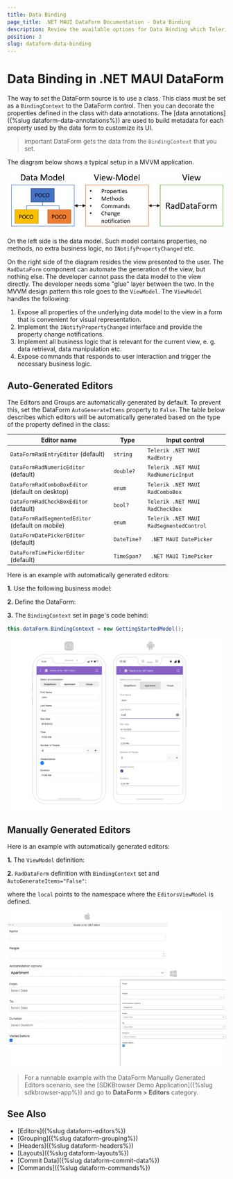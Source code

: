 ```yaml
---
title: Data Binding
page_title: .NET MAUI DataForm Documentation - Data Binding
description: Review the available options for Data Binding which Telerik UI for .NET MAUI DataForm control provides.
position: 3
slug: dataform-data-binding
---
```


# Data Binding in .NET MAUI DataForm

The way to set the DataForm source is to use a class. This class must be set as a `BindingContext` to the DataForm control. Then you can decorate the properties defined in the class with data annotations. The [data annotations]({%slug dataform-data-annotations%}) are used to build metadata for each property used by the data form to customize its UI.

>important DataForm gets the data from the `BindingContext` that you set.

The diagram below shows a typical setup in a MVVM application.

![.NET MAUI DataForm Data Binding](images/dataform-databinding.png)

On the left side is the data model. Such model contains properties, no methods, no extra business logic, no `INotifyPropertyChanged` etc.

On the right side of the diagram resides the view presented to the user. The `RadDataForm` component can automate the generation of the view, but nothing else. The developer cannot pass the data model to the view directly. The developer needs some "glue" layer between the two. In the MVVM design pattern this role goes to the `ViewModel`. The `ViewModel` handles the following:

1. Expose all properties of the underlying data model to the view in a form that is convenient for visual representation.
1. Implement the `INotifyPropertyChanged` interface and provide the property change notifications.
1. Implement all business logic that is relevant for the current view, e. g. data retrieval, data manipulation etc.
1. Expose commands that responds to user interaction and trigger the necessary business logic.

## Auto-Generated Editors

The Editors and Groups are automatically generated by default. To prevent this, set the DataForm `AutoGenerateItems` property to `False`. The table below describes which editors will be automatically generated based on the type of the property defined in the class:

| Editor name 		 | Type | Input control |
|--------------------|------------|-------|
| `DataFormRadEntryEditor` (default)		 | `string` | `Telerik .NET MAUI RadEntry` |
| `DataFormRadNumericEditor` (default)		 | `double?` | `Telerik .NET MAUI RadNumericInput` 
| `DataFormRadComboBoxEditor` (default on desktop)		 | `enum` | `Telerik .NET MAUI RadComboBox` |
| `DataFormRadCheckBoxEditor` (default)		 | `bool?` | `Telerik .NET MAUI RadCheckBox` |
| `DataFormRadSegmentedEditor` (default on mobile)		 | `enum` | `Telerik .NET MAUI RadSegmentedControl` |
| `DataFormDatePickerEditor` (default)	 | `DateTime?` | ` .NET MAUI DatePicker` |
| `DataFormTimePickerEditor` (default)		| `TimeSpan?` | ` .NET MAUI TimePicker` |

Here is an example with automatically generated editors:

**1.** Use the following business model:

<snippet id='dataform-gettingstarted-model'/>

**2.** Define the DataForm:

<snippet id='dataform-gettingstarted-xaml'/>

**3.** The `BindingContext` set in page's code behind:

```C#
this.dataForm.BindingContext = new GettingStartedModel();
```

![.NET MAUI DataForm Auto-generated Editors](images/dataform-editors-auto-generated.png)

## Manually Generated Editors

Here is an example with automatically generated editors:

**1.** The `ViewModel` definition:

<snippet id='dataform-editors-model'/>

**2.** `RadDataForm` definition with `BindingContext` set and `AutoGenerateItems="False"`:

<snippet id='dataform-editors'/>

where the `local` points to the namespace where the `EditorsViewModel` is defined.

![.NET MAUI DataForm Manually Added Editors](images/dataform-editors-desktop.png)

> For a runnable example with the DataForm Manually Generated Editors scenario, see the [SDKBrowser Demo Application]({%slug sdkbrowser-app%}) and go to **DataForm > Editors** category.

## See Also

- [Editors]({%slug dataform-editors%})
- [Grouping]({%slug dataform-grouping%})
- [Headers]({%slug dataform-headers%})
- [Layouts]({%slug dataform-layouts%})
- [Commit Data]({%slug dataform-commit-data%})
- [Commands]({%slug dataform-commands%})